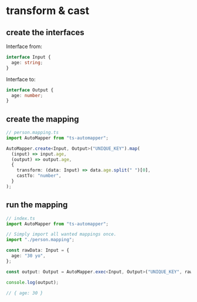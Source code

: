 # transform & cast

## create the interfaces

Interface from:

```ts
interface Input {
  age: string;
}
```

Interface to:

```ts
interface Output {
  age: number;
}
```

## create the mapping

```ts
// person.mapping.ts
import AutoMapper from "ts-automapper";

AutoMapper.create<Input, Output>("UNIQUE_KEY").map(
  (input) => input.age,
  (output) => output.age,
  {
    transform: (data: Input) => data.age.split(" ")[0],
    castTo: "number",
  }
);
```

## run the mapping

```ts
// index.ts
import AutoMapper from "ts-automapper";

// Simply import all wanted mappings once.
import "./person.mapping";

const rawData: Input = {
  age: "30 yo",
};

const output: Output = AutoMapper.exec<Input, Output>("UNIQUE_KEY", rawData);

console.log(output);

// { age: 30 }
```

